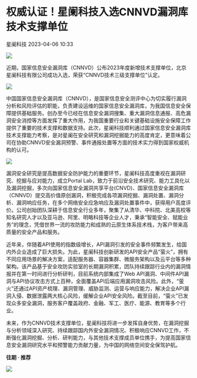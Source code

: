#  权威认证！星阑科技入选CNNVD漏洞库技术支撑单位   
 星阑科技   2023-04-06 10:33  
  
![](https://mmbiz.qpic.cn/mmbiz_gif/Cc8QqLUKOeiaFHTFtiatmEIxZQcXOHfyr6GOBM88IeMm28ybjSAHEJKicuQxPxN5L5NFZ5mza2NOnuokf9ant2fUQ/640?wx_fmt=gif "")  
  
  
近期，国家信息安全漏洞库（CNNVD）公布2023年度新增技术支撑单位，北京星阑科技有限公司成功入选，荣获“CNNVD技术三级支撑单位”认定。  
  
![](https://mmbiz.qpic.cn/mmbiz_jpg/Cc8QqLUKOeg8MFonn9D47OKDlN57ibMtxAq3wpxXmmxa2AFuT9hlopdnZo3icP9u1HXDaHUybC3qv5XUMFttmKmA/640?wx_fmt=jpeg "")  
  
  
中国国家信息安全漏洞库（CNNVD），是国家信息安全测评中心为切实履行漏洞分析和风险评估的职能，负责建设运维的国家信息安全漏洞库，为我国信息安全保障提供基础服务。创办至今已经在信息安全漏洞搜集、重大漏洞信息通报、高危漏洞安全消控等方面发挥了重大作用，为我国重要行业和关键基础设施安全保障工作提供了重要的技术支撑和数据支持。此次，星阑科技顺利通过国家信息安全漏洞库技术支撑能力考察，是对星阑在安全研究和漏洞挖掘能力的高度肯定，更意味着公司在协助CNNVD安全漏洞预警、事件通报处置等方面的技术实力得到国家权威机构的认可。  
  
![](https://mmbiz.qpic.cn/mmbiz_png/Cc8QqLUKOeg8MFonn9D47OKDlN57ibMtxrwReRZ1ncKb6JJ2I0eeeKwNnMqoS52KD0Picaex5g4PQhGJJEnLSndQ/640?wx_fmt=png "")  
  
  
漏洞安全研究是提高数据安全防护能力的重要环节，星阑科技高度重视在漏洞研究、挖掘与应对能力，成立Portal Lab，致力于前沿安全技术研究、能力工具化以及漏洞挖掘，多次向国家信息安全漏洞共享平台(CNVD)、国家信息安全漏洞库（CNNVD）提交高价值原创漏洞，积极完成各项漏洞挖掘、漏洞处置、漏洞分析、漏洞响应任务，在多个网络安全应急响应及漏洞处置事件中，获得用户高度评价。公司创始团队深耕于信息安全行业多年，聚集了从清华、中科院、北美高校等知名研究人才以及亚马逊、阿里、明略科技等企业人才，秉承“智能安全、赋能业务”的理念，凭借世界一流的攻防能力和成熟的云原生体系技术栈，为客户带来高质量的安全产品和服务。  
  
近年来，伴随着API使用的指数级增长，API漏洞引发的安全事件频繁发生，给国内外企业造成了巨大损失。为此，星阑科技创新研发的API安全产品“萤火”，拥有不同应用场景的解决方案，适配服务器、容器集群、微服务架构以及云平台等多种架构。该产品基于安全攻防实验室的长期漏洞积累，团队持续跟踪行业内的漏洞情报并在第一时间进行分析研判，目前系统内部集成了Web API漏洞、中间件API漏洞与API协议攻击方式上百种，全面覆盖API后端应用漏洞攻击风险。此外，“萤火”还通过API资产梳理、漏洞管理、威胁监测、运营与响应能力，解决企业API漏洞入侵、数据泄露两大核心风险，缓解企业API安全风险。截至目前，“萤火”已发现众多安全漏洞，服务客户覆盖政府、金融、军工、医疗、能源、教育等多个行业。  
  
未来，作为CNNVD技术支撑单位，星阑科技将进一步发挥自身优势，在漏洞挖掘与分析领域深入研究、持续跟踪国内外安全漏洞情况、积极响应CNNVD工作，不断强化漏洞挖掘、分析、研判能力，与其他技术支撑成员单位携手，为提高国家信息安全漏洞研究水平和预警能力贡献力量，为中国的网络空间安全保驾护航。  
  
  
**往期 · 推荐**  
  
  
[](http://mp.weixin.qq.com/s?__biz=Mzg5NjEyMjA5OQ==&mid=2247497116&idx=1&sn=5c923d8be68f1cd6e25f919a335f1d6d&chksm=c0075800f770d116c4b88a2af42f99df82da76626874b8a3d985397a7d14b13e4cbeb77f0263&scene=21#wechat_redirect)  
  
[](http://mp.weixin.qq.com/s?__biz=Mzg5NjEyMjA5OQ==&mid=2247496967&idx=1&sn=365faa1f815f59f9614f8dfa3e3854c3&chksm=c007589bf770d18da031d6d11f97adfa9a6c354db231f6709c9a33725f015adef720920efa89&scene=21#wechat_redirect)  
  
[](http://mp.weixin.qq.com/s?__biz=Mzg5NjEyMjA5OQ==&mid=2247496954&idx=1&sn=720b26c65b4eb7137d92977d080ad371&chksm=c0075966f770d070417cb747fe8269fd7758517e9852a720450c74ec64c2d9b24aa89a32731c&scene=21#wechat_redirect)  
  
  
[](http://mp.weixin.qq.com/s?__biz=Mzg5NjEyMjA5OQ==&mid=2247496905&idx=1&sn=26919ff4d1ad952d8513fc7fecfa4fe5&chksm=c0075955f770d043f4150c3aa4caaa77caa692ea72ea56556d388bdde0c1c1e4ab5279329ba0&scene=21#wechat_redirect)  
  
![](https://mmbiz.qpic.cn/mmbiz_gif/Cc8QqLUKOehwcHoxicoOah5mxDjLHMZ9RHUxNeibERphRXOj3AEupxt7JyOt3LF1RmmWQibYmicTv2DxM93iaEJhLxw/640?wx_fmt=gif&wxfrom=5&wx_lazy=1 "")  
  
